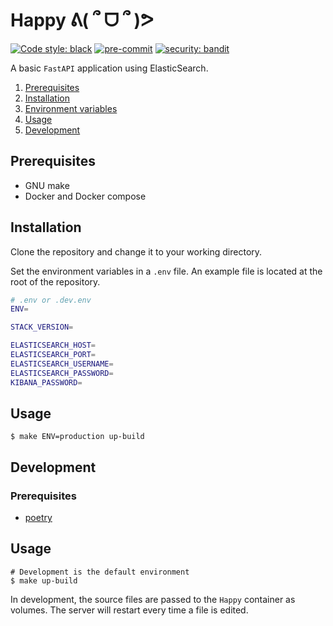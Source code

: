 # Happy ᕕ( ՞ ᗜ ՞ )ᕗ

[![Code style: black](https://img.shields.io/badge/code%20style-black-000000.svg)](https://github.com/psf/black) [![pre-commit](https://img.shields.io/badge/pre--commit-enabled-brightgreen?logo=pre-commit&logoColor=white)](https://github.com/pre-commit/pre-commit) [![security: bandit](https://img.shields.io/badge/security-bandit-yellow.svg)](https://github.com/PyCQA/bandit)

A basic `FastAPI` application using ElasticSearch.

1. [Prerequisites](#prerequisites)
2. [Installation](#installation)
3. [Environment variables](#environment-variables)
4. [Usage](#usage)
5. [Development](#development)

## Prerequisites

- GNU make
- Docker and Docker compose

## Installation

Clone the repository and change it to your working directory.

Set the environment variables in a `.env` file. An example file is located at the root of the repository.

```bash
# .env or .dev.env
ENV=

STACK_VERSION=

ELASTICSEARCH_HOST=
ELASTICSEARCH_PORT=
ELASTICSEARCH_USERNAME=
ELASTICSEARCH_PASSWORD=
KIBANA_PASSWORD=
```

## Usage

```console
$ make ENV=production up-build
```

## Development

### Prerequisites

- [poetry](https://python-poetry.org)

## Usage

```console
# Development is the default environment
$ make up-build
```

In development, the source files are passed to the `Happy` container as volumes. The server will restart every time a file is edited.
